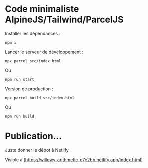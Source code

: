 # Code minimaliste AlpineJS/Tailwind/ParcelJS

Installer les dépendances :

```shell
npm i
```

Lancer le serveur de développement :

```shell
npx parcel src/index.html
```

Ou

```
npm run start
```

Version de production :

```shell
npx parcel build src/index.html
```

Ou

```
npm run build
```

# Publication...

Juste donner le dépot à Netlify

Visible à [https://willowy-arithmetic-e7c2bb.netlify.app/index.html]
